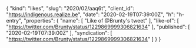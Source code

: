 {
  "kind": "likes",
  "slug": "2020/02/aaq6t",
  "client_id": "https://indigenous.realize.be",
  "date": "2020-02-19T07:39:00Z",
  "h": "h-entry",
  "properties": {
    "name": [
      "Like of @Brunty's tweet"
    ],
    "like-of": [
      "https://twitter.com/Brunty/status/1229869999306821634"
    ],
    "published": [
      "2020-02-19T07:39:00Z"
    ],
    "syndication": [
      "https://twitter.com/Brunty/status/1229869999306821634"
    ]
  }
}
